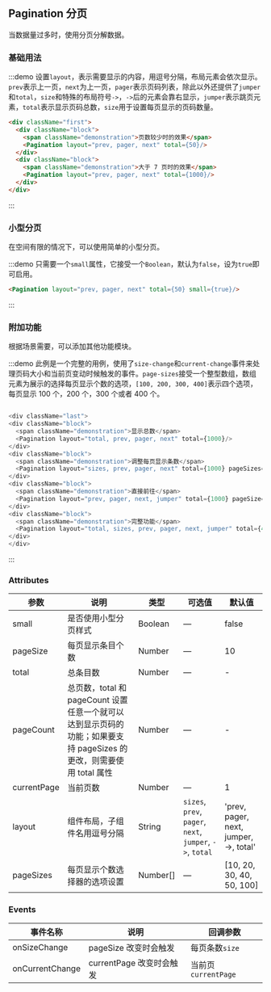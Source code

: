 ## Pagination 分页

当数据量过多时，使用分页分解数据。

### 基础用法

:::demo 设置`layout`，表示需要显示的内容，用逗号分隔，布局元素会依次显示。`prev`表示上一页，`next`为上一页，`pager`表示页码列表，除此以外还提供了`jumper`和`total`，`size`和特殊的布局符号`->`，`->`后的元素会靠右显示，`jumper`表示跳页元素，`total`表示显示页码总数，`size`用于设置每页显示的页码数量。
```html
<div className="first">
  <div className="block">
    <span className="demonstration">页数较少时的效果</span>
    <Pagination layout="prev, pager, next" total={50}/>
  </div>
  <div className="block">
    <span className="demonstration">大于 7 页时的效果</span>
    <Pagination layout="prev, pager, next" total={1000}/>
  </div>
</div>
```
:::

### 小型分页

在空间有限的情况下，可以使用简单的小型分页。

:::demo 只需要一个`small`属性，它接受一个`Boolean`，默认为`false`，设为`true`即可启用。
```html
<Pagination layout="prev, pager, next" total={50} small={true}/>
```
:::

### 附加功能

根据场景需要，可以添加其他功能模块。

:::demo 此例是一个完整的用例，使用了`size-change`和`current-change`事件来处理页码大小和当前页变动时候触发的事件。`page-sizes`接受一个整型数组，数组元素为展示的选择每页显示个数的选项，`[100, 200, 300, 400]`表示四个选项，每页显示 100 个，200 个，300 个或者 400 个。

```javascript

<div className="last">
<div className="block">
  <span className="demonstration">显示总数</span>
  <Pagination layout="total, prev, pager, next" total={1000}/>
</div>
<div className="block">
  <span className="demonstration">调整每页显示条数</span>
  <Pagination layout="sizes, prev, pager, next" total={1000} pageSizes={[100, 200, 300, 400]} pageSize={1000}/>
</div>
<div className="block">
  <span className="demonstration">直接前往</span>
  <Pagination layout="prev, pager, next, jumper" total={1000} pageSize={100} currentPage={5}/>
</div>
<div className="block">
  <span className="demonstration">完整功能</span>
  <Pagination layout="total, sizes, prev, pager, next, jumper" total={400} pageSizes={[100, 200, 300, 400]} pageSize={100} currentPage={5}/>
</div>
</div>
```
:::


### Attributes
| 参数               | 说明                                                     | 类型              | 可选值      | 默认值 |
|--------------------|----------------------------------------------------------|-------------------|-------------|--------|
| small | 是否使用小型分页样式 | Boolean | — | false |
| pageSize | 每页显示条目个数 | Number | — | 10 |
| total | 总条目数 | Number | — | - |
| pageCount | 总页数，total 和 pageCount 设置任意一个就可以达到显示页码的功能；如果要支持 pageSizes 的更改，则需要使用 total 属性 | Number | — | - |
| currentPage | 当前页数 | Number | — | 1 |
| layout | 组件布局，子组件名用逗号分隔| String | `sizes`, `prev`, `pager`, `next`, `jumper`, `->`, `total` | 'prev, pager, next, jumper, ->, total'  |
| pageSizes | 每页显示个数选择器的选项设置 | Number[] | — |  [10, 20, 30, 40, 50, 100] |

### Events
| 事件名称 | 说明 | 回调参数 |
|---------|--------|---------|
| onSizeChange | pageSize 改变时会触发 | 每页条数`size` |
| onCurrentChange | currentPage 改变时会触发 | 当前页`currentPage` |



